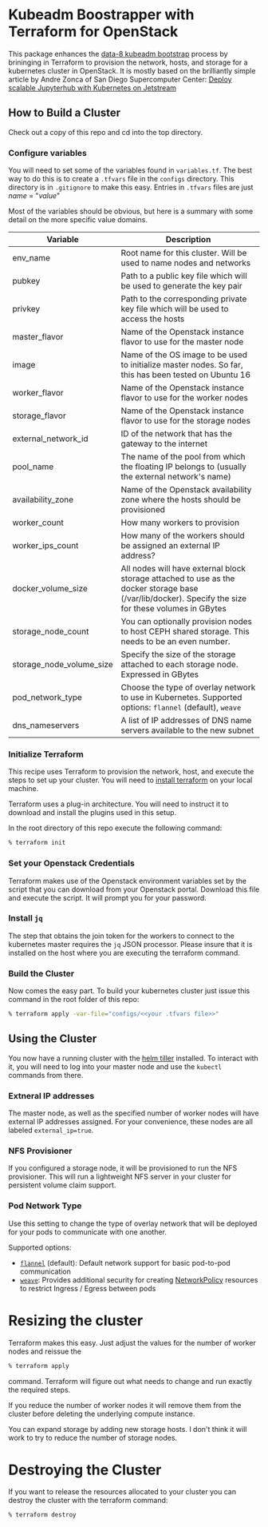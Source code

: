 # Kubeadm Boostrapper with Terraform for OpenStack
This package enhances the [data-8 kubeadm bootstrap](https://github.com/data-8/kubeadm-bootstrap)
process by brininging in Terraform to provision the network, hosts, and storage
for a kubernetes cluster in OpenStack. It is mostly based on the brilliantly
simple article by Andre Zonca of San Diego Supercomputer Center: [Deploy scalable Jupyterhub with Kubernetes on Jetstream
](https://zonca.github.io/2017/12/scalable-jupyterhub-kubernetes-jetstream.html)

## How to Build a Cluster
Check out a copy of this repo and cd into the top directory.

### Configure variables
You will need to set some of the variables found in `variables.tf`. The best
way to do this is to create a `.tfvars` file in the `configs` directory. This
directory is in `.gitignore` to make this easy. Entries in `.tfvars` files
are just _name_ = "_value_"

Most of the variables should be obvious, but here is a summary with some detail
on the more specific value domains.

 | Variable | Description |
 | -------- | ----------- |
 |env_name | Root name for this cluster. Will be used to name nodes and networks |
 |pubkey | Path to a public key file which will be used to generate the key pair |
 |privkey | Path to the corresponding private key file which will be used to access the hosts |
 |master_flavor | Name of the Openstack instance flavor to use for the master node |
 |image | Name of the OS image to be used to initialize master nodes. So far, this has been tested on Ubuntu 16 |
 |worker_flavor | Name of the Openstack instance flavor to use for the worker nodes |
 |storage_flavor | Name of the Openstack instance flavor to use for the storage nodes |
 |external_network_id | ID of the network that has the gateway to the internet |
 |pool_name | The name of the pool from which the floating IP belongs to (usually the external network's name) |
 |availability_zone|Name of the Openstack availability zone where the hosts should be provisioned |
 |worker_count | How many workers to provision |
 | worker_ips_count | How many of the workers should be assigned an external IP address? |
 | docker_volume_size | All nodes will have external block storage attached to use as the docker storage base (/var/lib/docker). Specify the size for these volumes in GBytes |
 | storage_node_count | You can optionally provision nodes to host CEPH shared storage. This needs to be an even number. |
 | storage_node_volume_size | Specify the size of the storage attached to each storage node. Expressed in GBytes |
 | pod_network_type | Choose the type of overlay network to use in Kubernetes. Supported options: `flannel` (default), `weave` |
 | dns_nameservers | A list of IP addresses of DNS name servers available to the new subnet |


 ### Initialize Terraform
 This recipe uses Terraform to provision the network, host, and execute the
 steps to set up your cluster. You will need to [install terraform](https://www.terraform.io/intro/getting-started/install.html) on your local
 machine.

 Terraform uses a plug-in architecture. You will need to instruct it to download
 and install the plugins used in this setup.

 In the root directory of this repo execute the following command:
 ```bash
 % terraform init
 ```

 ### Set your Openstack Credentials
 Terraform makes use of the Openstack environment variables set by the script
 that you can download from your Openstack portal. Download this file and
 execute the script. It will prompt you for your password.

 ### Install `jq`
 The step that obtains the join token for the workers to connect to the
 kubernetes master requires the `jq` JSON processor. Please insure that it is
 installed on the host where you are executing the terraform command.

 ### Build the Cluster
 Now comes the easy part. To build your kubernetes cluster just issue this
 command in the root folder of this repo:
 ```bash
 % terraform apply -var-file="configs/<<your .tfvars file>>"
 ```

 ## Using the Cluster
 You now have a running cluster with the [helm tiller](https://docs.helm.sh)
 installed. To interact with it, you will need to log into your master node and
 use the `kubectl` commands from there.

 ### Extneral IP addresses
 The master node, as well as the specified number of worker nodes will have
 external IP addresses assigned. For your convenience, these nodes are all
 labeled `external_ip=true`.

### NFS Provisioner
If you configured a storage node, it will be provisioned to run the NFS
provisioner. This will run a lightweight NFS server in your cluster for
persistent volume claim support.

### Pod Network Type
Use this setting to change the type of overlay network that will be deployed for your pods
to communicate with one another.

Supported options:
* [`flannel`](https://kubernetes.io/docs/concepts/cluster-administration/networking/#flannel)
(default): Default network support for basic pod-to-pod communication
* [`weave`](https://kubernetes.io/docs/concepts/cluster-administration/networking/#weave-net-from-weaveworks): Provides additional security for creating
[NetworkPolicy](https://kubernetes.io/docs/concepts/services-networking/network-policies/)
resources to restrict Ingress / Egress between pods


# Resizing the cluster
Terraform makes this easy. Just adjust the values for the number of worker nodes
and reissue the
```bash
% terraform apply
```
command. Terraform will figure out what needs to change and run exactly the
required steps.

If you reduce the number of worker nodes it will remove them from the cluster
before deleting the underlying compute instance.

You can expand storage by adding new storage hosts. I don't think it will work
to try to reduce the number of storage nodes.

# Destroying the Cluster
If you want to release the resources allocated to your cluster you can destroy
the cluster with the terraform command:
```bash
% terraform destroy
```

